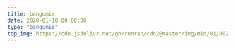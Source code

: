 ```yaml
---
title: bangumis
date: 2020-01-10 00:00:00
type: "bangumis"
top_img: https://cdn.jsdelivr.net/gh/runrab/cdn2@master/img/mid/01/002.jpg
---
```

